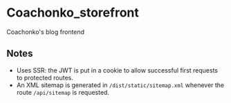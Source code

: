 # Coachonko_storefront

Coachonko's blog frontend

## Notes

- Uses SSR: the JWT is put in a cookie to allow successful first requests to protected routes.
- An XML sitemap is generated in `/dist/static/sitemap.xml` whenever the route `/api/sitemap` is requested.